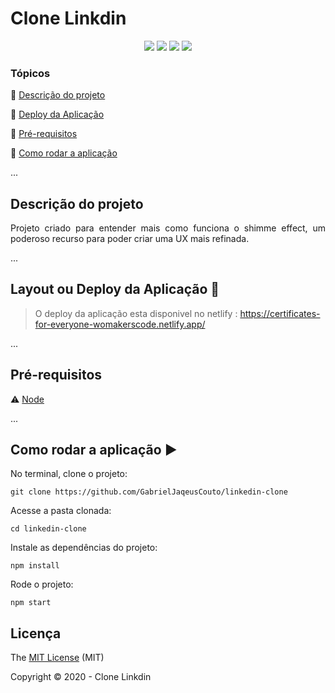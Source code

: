 <h1>Clone Linkdin</h1> 

<p align="center">
  <img src="https://img.shields.io/static/v1?label=react&message=framework&color=blue&style=for-the-badge&logo=REACT"/>
  <img src="https://img.shields.io/static/v1?label=Netlify&message=deploy&color=blue&style=for-the-badge&logo=netlify"/>
  <img src="http://img.shields.io/static/v1?label=License&message=MIT&color=green&style=for-the-badge"/>
     <img src="http://img.shields.io/static/v1?label=STATUS&message=CONCLUIDO&color=GREEN&style=for-the-badge"/>
</p>

### Tópicos 

:small_blue_diamond: [Descrição do projeto](#descrição-do-projeto)


:small_blue_diamond: [Deploy da Aplicação](#deploy-da-aplicação-dash)

:small_blue_diamond: [Pré-requisitos](#pré-requisitos)

:small_blue_diamond: [Como rodar a aplicação](#como-rodar-a-aplicação-arrow_forward)

...

## Descrição do projeto 

<p align="justify">
  Projeto criado para entender mais como funciona o shimme effect, um poderoso recurso para poder criar uma UX mais refinada. 
</p>

...

## Layout ou Deploy da Aplicação :dash:

> O deploy da aplicação esta disponivel no netlify : https://certificates-for-everyone-womakerscode.netlify.app/

...

## Pré-requisitos

:warning: [Node](https://nodejs.org/en/download/)

...

## Como rodar a aplicação :arrow_forward:

No terminal, clone o projeto: 

```
git clone https://github.com/GabrielJaqeusCouto/linkedin-clone
```

Acesse a pasta clonada:

```
cd linkedin-clone
```

Instale as dependências do projeto:
```
npm install
```

Rode o projeto:
```
npm start
```

## Licença 

The [MIT License]() (MIT)

Copyright :copyright: 2020 - Clone Linkdin
